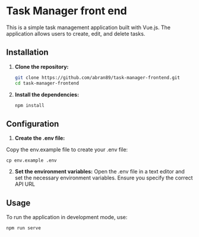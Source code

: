# Task Manager front end

This is a simple task management application built with Vue.js. The application allows users to create, edit, and delete tasks.

## Installation

1. **Clone the repository:**

   ```bash
   git clone https://github.com/abran89/task-manager-frontend.git
   cd task-manager-frontend
    ```
2. **Install the dependencies:**
    ```bash
    npm install
    ```
## Configuration

1. **Create the .env file:**

Copy the env.example file to create your .env file:
```
cp env.example .env
```
2. **Set the environment variables:**
Open the .env file in a text editor and set the necessary environment variables. Ensure you specify the correct API URL

## Usage
To run the application in development mode, use:
```
npm run serve
```
